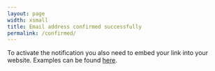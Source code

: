 ```yaml
---
layout: page
width: xsmall
title: Email address confirmed successfully
permalink: /confirmed/
---
```


To activate the notification you also need to embed your link into your website. Examples can be found <a href="/examples">here</a>.
